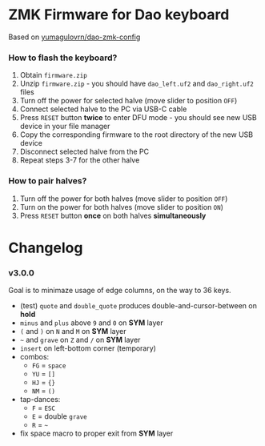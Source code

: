# ZMK Firmware for Dao keyboard

Based on [yumagulovrn/dao-zmk-config](https://github.com/yumagulovrn/dao-zmk-config)

### How to flash the keyboard?

1. Obtain `firmware.zip`
2. Unzip `firmware.zip` - you should have `dao_left.uf2` and `dao_right.uf2` files
3. Turn off the power for selected halve (move slider to position `OFF`)
4. Connect selected halve to the PC via USB-C cable
5. Press `RESET` button **twice** to enter DFU mode - you should see new USB device in your file manager
6. Copy the corresponding firmware to the root directory of the new USB device
7. Disconnect selected halve from the PC
8. Repeat steps 3-7 for the other halve

### How to pair halves?

1. Turn off the power for both halves (move slider to position `OFF`)
2. Turn on the power for both halves (move slider to position `ON`)
3. Press `RESET` button **once** on both halves **simultaneously**


# Changelog

### v3.0.0
Goal is to minimaze usage of edge columns, on the way to 36 keys.
* (test) `quote` and `double_quote` produces double-and-cursor-between on **hold**
* `minus` and `plus` above `9` and `0` on **SYM** layer
* `(` and `)` on `N` and `M` on **SYM** layer
* `~` and `grave` on `Z` and `/` on **SYM** layer
* `insert` on left-bottom corner (temporary)
* combos:
    * `FG` = `space`
    * `YU` = `[]`
    * `HJ` = `{}`
    * `NM` = `()`
* tap-dances:
    * `F` = `ESC`
    * `E` = double `grave`
    * `R` = `~`
* fix space macro to proper exit from **SYM** layer
